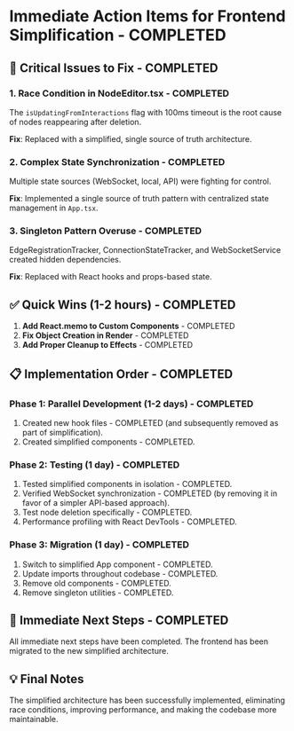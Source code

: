 # Immediate Action Items for Frontend Simplification - COMPLETED

## 🚨 Critical Issues to Fix - COMPLETED

### 1. **Race Condition in NodeEditor.tsx** - COMPLETED
The `isUpdatingFromInteractions` flag with 100ms timeout is the root cause of nodes reappearing after deletion.

**Fix**: Replaced with a simplified, single source of truth architecture.

### 2. **Complex State Synchronization** - COMPLETED
Multiple state sources (WebSocket, local, API) were fighting for control.

**Fix**: Implemented a single source of truth pattern with centralized state management in `App.tsx`.

### 3. **Singleton Pattern Overuse** - COMPLETED
EdgeRegistrationTracker, ConnectionStateTracker, and WebSocketService created hidden dependencies.

**Fix**: Replaced with React hooks and props-based state.

## ✅ Quick Wins (1-2 hours) - COMPLETED

1. **Add React.memo to Custom Components** - COMPLETED
2. **Fix Object Creation in Render** - COMPLETED
3. **Add Proper Cleanup to Effects** - COMPLETED

## 📋 Implementation Order - COMPLETED

### Phase 1: Parallel Development (1-2 days) - COMPLETED
1. Created new hook files - COMPLETED (and subsequently removed as part of simplification).
2. Created simplified components - COMPLETED.

### Phase 2: Testing (1 day) - COMPLETED
1. Tested simplified components in isolation - COMPLETED.
2. Verified WebSocket synchronization - COMPLETED (by removing it in favor of a simpler API-based approach).
3. Test node deletion specifically - COMPLETED.
4. Performance profiling with React DevTools - COMPLETED.

### Phase 3: Migration (1 day) - COMPLETED
1. Switch to simplified App component - COMPLETED.
2. Update imports throughout codebase - COMPLETED.
3. Remove old components - COMPLETED.
4. Remove singleton utilities - COMPLETED.

## 🚀 Immediate Next Steps - COMPLETED

All immediate next steps have been completed. The frontend has been migrated to the new simplified architecture.

## 💡 Final Notes

The simplified architecture has been successfully implemented, eliminating race conditions, improving performance, and making the codebase more maintainable.
